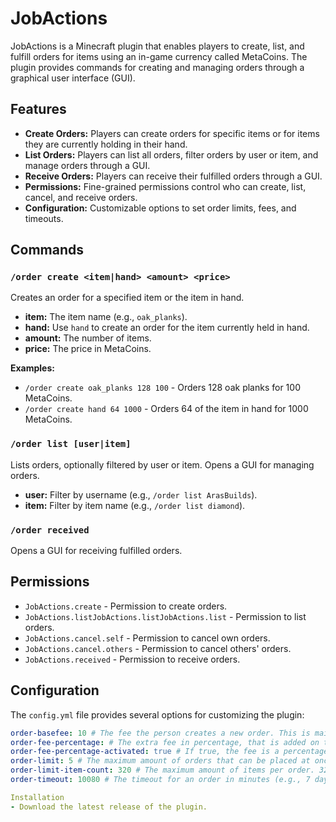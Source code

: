 # JobActions

JobActions is a Minecraft plugin that enables players to create, list, and fulfill orders for items using an in-game currency called MetaCoins. The plugin provides commands for creating and managing orders through a graphical user interface (GUI).

## Features

- **Create Orders:** Players can create orders for specific items or for items they are currently holding in their hand.
- **List Orders:** Players can list all orders, filter orders by user or item, and manage orders through a GUI.
- **Receive Orders:** Players can receive their fulfilled orders through a GUI.
- **Permissions:** Fine-grained permissions control who can create, list, cancel, and receive orders.
- **Configuration:** Customizable options to set order limits, fees, and timeouts.

## Commands

### `/order create <item|hand> <amount> <price>`

Creates an order for a specified item or the item in hand.

- **item:** The item name (e.g., `oak_planks`).
- **hand:** Use `hand` to create an order for the item currently held in hand.
- **amount:** The number of items.
- **price:** The price in MetaCoins.

**Examples:**
- `/order create oak_planks 128 100` - Orders 128 oak planks for 100 MetaCoins.
- `/order create hand 64 1000` - Orders 64 of the item in hand for 1000 MetaCoins.

### `/order list [user|item]`

Lists orders, optionally filtered by user or item. Opens a GUI for managing orders.

- **user:** Filter by username (e.g., `/order list ArasBuilds`).
- **item:** Filter by item name (e.g., `/order list diamond`).

### `/order received`

Opens a GUI for receiving fulfilled orders.

## Permissions

- `JobActions.create` - Permission to create orders.
- `JobActions.listJobActions.listJobActions.list` - Permission to list orders.
- `JobActions.cancel.self` - Permission to cancel own orders.
- `JobActions.cancel.others` - Permission to cancel others' orders.
- `JobActions.received` - Permission to receive orders.

## Configuration

The `config.yml` file provides several options for customizing the plugin:

```yaml
order-basefee: 10 # The fee the person creates a new order. This is mainly to prevent using orders as a item teleportation system.
order-fee-percentage: # The extra fee in percentage, that is added on top of  the base fee
order-fee-percentage-activated: true # If true, the fee is a percentage of the initial price rather than a fixed amount of money.
order-limit: 5 # The maximum amount of orders that can be placed at once.
order-limit-item-count: 320 # The maximum amount of items per order. 320 = 5 stacks.
order-timeout: 10080 # The timeout for an order in minutes (e.g., 7 days).

Installation
- Download the latest release of the plugin.
